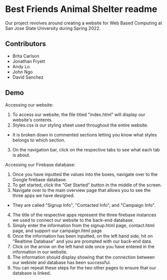 
# Best Friends Animal Shelter readme

Our project revolves around creating a website for Web Based Computing at San Jose State University during Spring 2022.

## Contributors
- Brita Carlson
- Jonathan Fryett
- Andy Lo
- John Ngo
- David Sanchez

## Demo

Accessing our website:

1. To access our website, the file titled "index.html" will display our website's contents.
2. Styles.css is our styling sheet used throughout the entire website.
- It is broken down in commented sections letting you know what styles belongs to which section.
3. On the navigation bar, click on the respective tabs to see what each tab is about.

Accessing our Firebase database:

1. Once you have inputted the values into the boxes, navigate over to the Google firebase database.
2. To get started, click the "Get Started" button in the middle of the screen.
3. Navigate over to the main overview page that allows you to see the three apps we have designed.
- They are called "Signup Info", "Contacted Info", and "Campaign Info".
4. The title of the respective apps represent the three firebase instances we used to connect our website to the back-end database.
5. Simply enter the information from the signup.html page, contact.html page, and support our campaign.html page
6. Once the information has been inputted, on the left hand side, hit on "Realtime Database" and you are prompted with our back-end data.
7. Click on the arrow on the left hand side once you have entered in the information in our website.
8. The information should display showing that the connection between our webiste and database has been successful.
9. You can repeat these steps for the two other pages to ensure that our database is linked.